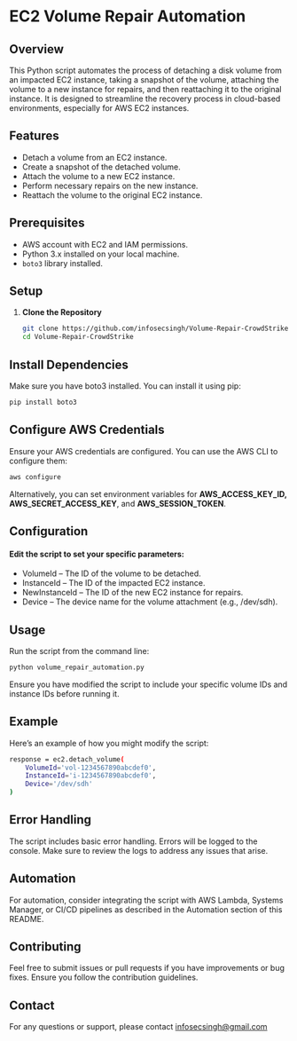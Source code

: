 ﻿# EC2 Volume Repair Automation

## Overview

This Python script automates the process of detaching a disk volume from an impacted EC2 instance, taking a snapshot of the volume, attaching the volume to a new instance for repairs, and then reattaching it to the original instance. It is designed to streamline the recovery process in cloud-based environments, especially for AWS EC2 instances.

## Features

- Detach a volume from an EC2 instance.
- Create a snapshot of the detached volume.
- Attach the volume to a new EC2 instance.
- Perform necessary repairs on the new instance.
- Reattach the volume to the original EC2 instance.

## Prerequisites

- AWS account with EC2 and IAM permissions.
- Python 3.x installed on your local machine.
- `boto3` library installed.

## Setup

1. **Clone the Repository**

   ```bash
   git clone https://github.com/infosecsingh/Volume-Repair-CrowdStrike.git
   cd Volume-Repair-CrowdStrike 
   ```
   
## Install Dependencies

Make sure you have boto3 installed. You can install it using pip:
```bash
pip install boto3
```
## Configure AWS Credentials

Ensure your AWS credentials are configured. You can use the AWS CLI to configure them:
```bash
aws configure
```

Alternatively, you can set environment variables for **AWS_ACCESS_KEY_ID, AWS_SECRET_ACCESS_KEY**, and **AWS_SESSION_TOKEN**.


## Configuration
#### Edit the script to set your specific parameters:

- VolumeId – The ID of the volume to be detached.
- InstanceId – The ID of the impacted EC2 instance.
- NewInstanceId – The ID of the new EC2 instance for repairs.
- Device – The device name for the volume attachment (e.g., /dev/sdh).


## Usage
Run the script from the command line:
```bash
python volume_repair_automation.py
```
Ensure you have modified the script to include your specific volume IDs and instance IDs before running it.


## Example
Here’s an example of how you might modify the script:
```bash 
response = ec2.detach_volume(
    VolumeId='vol-1234567890abcdef0',
    InstanceId='i-1234567890abcdef0',
    Device='/dev/sdh'
)
```

## Error Handling
The script includes basic error handling. Errors will be logged to the console. Make sure to review the logs to address any issues that arise.

## Automation
For automation, consider integrating the script with AWS Lambda, Systems Manager, or CI/CD pipelines as described in the Automation section of this README.


## Contributing
Feel free to submit issues or pull requests if you have improvements or bug fixes. Ensure you follow the contribution guidelines.

## Contact
For any questions or support, please contact infosecsingh@gmail.com






